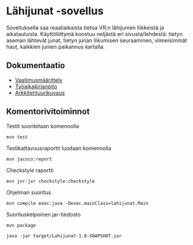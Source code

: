 # Lähijunat -sovellus

Sovelluksella saa reaaliaikaista tietoa VR:n lähijunien liikkeistä ja aikatauluista. Käyttöliittymä koostuu neljästä eri sivusta/lehdestä: tietyn aseman lähtevät junat, tietyn junan liikumisen seuraaminen, viimeisimmät haut, kaikkien junien paikannus kartalla.

## Dokumentaatio

* [Vaatimusmäärittely](https://github.com/vuorenkoski/ot-harjoitustyo/blob/master/Lahijunat/dokumentaatio/vaatimusmaarittely.md)
* [Työaikakirjanpito](https://github.com/vuorenkoski/ot-harjoitustyo/blob/master/Lahijunat/dokumentaatio/tyoaikakirjanpito.md)
* [Arkkitehtuurikuvaus](https://github.com/vuorenkoski/ot-harjoitustyo/blob/master/Lahijunat/dokumentaatio/arkkitehtuuri.md)

## Komentorivitoiminnot

Testit suoritetaan komennolla

```
mvn test
```

Testikattavuusraportti luodaan komennolla

```
mvn jacoco:report
```

Checkstyle raportti

```
mvn jxr:jxr checkstyle:checkstyle
```

Ohjelman suoritus

```
mvn compile exec:java -Dexec.mainClass=lahijunat.Main
```

Suorituskelpoinen jar-tiedosto

```
mvn package
```
```
java -jar target/Lahijunat-1.0-SNAPSHOT.jar
```
